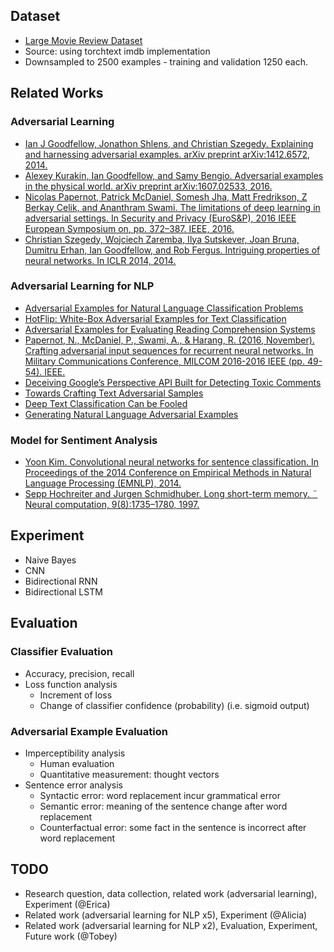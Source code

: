 ## Dataset
* [Large Movie Review Dataset](http://ai.stanford.edu/~amaas/data/sentiment/)
* Source: using torchtext imdb implementation
* Downsampled to 2500 examples - training and validation 1250 each.

## Related Works
### Adversarial Learning
* [Ian J Goodfellow, Jonathon Shlens, and Christian Szegedy. Explaining and harnessing adversarial examples. arXiv preprint arXiv:1412.6572, 2014.](https://arxiv.org/pdf/1412.6572.pdf)
* [Alexey Kurakin, Ian Goodfellow, and Samy Bengio. Adversarial examples in the physical world. arXiv preprint arXiv:1607.02533, 2016.](https://arxiv.org/pdf/1607.02533.pdf)
* [Nicolas Papernot, Patrick McDaniel, Somesh Jha, Matt Fredrikson, Z Berkay Celik, and Ananthram Swami. The limitations of deep learning in adversarial settings. In Security and Privacy (EuroS&P), 2016 IEEE European Symposium on, pp. 372–387. IEEE, 2016.](https://arxiv.org/pdf/1511.07528.pdf)
* [Christian Szegedy, Wojciech Zaremba, Ilya Sutskever, Joan Bruna, Dumitru Erhan, Ian Goodfellow, and Rob Fergus. Intriguing properties of neural networks. In ICLR 2014, 2014.](https://arxiv.org/pdf/1312.6199.pdf)

### Adversarial Learning for NLP
* [Adversarial Examples for Natural Language Classification Problems](https://openreview.net/forum?id=r1QZ3zbAZ)
* [HotFlip: White-Box Adversarial Examples for Text Classification](http://aclweb.org/anthology/P18-2006)
* [Adversarial Examples for Evaluating Reading Comprehension Systems](https://www.aclweb.org/anthology/D17-1215)
* [Papernot, N., McDaniel, P., Swami, A., & Harang, R. (2016, November). Crafting adversarial input sequences for recurrent neural networks. In Military Communications Conference, MILCOM 2016-2016 IEEE (pp. 49-54). IEEE.](https://arxiv.org/pdf/1604.08275.pdf)
* [Deceiving Google’s Perspective API Built for
Detecting Toxic Comments](https://arxiv.org/pdf/1702.08138.pdf)
* [Towards Crafting Text Adversarial Samples](https://arxiv.org/pdf/1707.02812.pdf)
* [Deep Text Classification Can be Fooled](https://arxiv.org/pdf/1704.08006.pdf)
* [Generating Natural Language Adversarial Examples](https://arxiv.org/pdf/1804.07998.pdf)

### Model for Sentiment Analysis
* [Yoon Kim. Convolutional neural networks for sentence classification. In Proceedings of the 2014 Conference on Empirical Methods in Natural Language Processing (EMNLP), 2014.](http://www.aclweb.org/anthology/D14-1181)
* [Sepp Hochreiter and Jurgen Schmidhuber. Long short-term memory. ¨ Neural computation, 9(8):1735–1780, 1997.](https://www.bioinf.jku.at/publications/older/2604.pdf)

## Experiment
* Naive Bayes
* CNN
* Bidirectional RNN
* Bidirectional LSTM

## Evaluation
### Classifier Evaluation
* Accuracy, precision, recall
* Loss function analysis
  * Increment of loss
  * Change of classifier confidence (probability) (i.e. sigmoid output)

### Adversarial Example Evaluation
* Imperceptibility analysis
  * Human evaluation
  * Quantitative measurement: thought vectors
* Sentence error analysis
  * Syntactic error: word replacement incur grammatical error
  * Semantic error: meaning of the sentence change after word replacement
  * Counterfactual error: some fact in the sentence is incorrect after word replacement

## TODO
* Research question, data collection, related work (adversarial learning), Experiment (@Erica)
* Related work (adversarial learning for NLP x5), Experiment (@Alicia)
* Related work (adversarial learning for NLP x2), Evaluation, Experiment, Future work (@Tobey)
